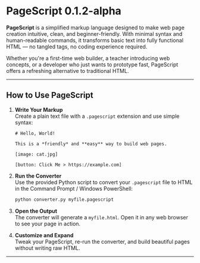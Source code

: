 # PageScript 0.1.2-alpha

**PageScript** is a simplified markup language designed to make web page creation intuitive, clean, and beginner-friendly. With minimal syntax and human-readable commands, it transforms basic text into fully functional HTML — no tangled tags, no coding experience required.

Whether you're a first-time web builder, a teacher introducing web concepts, or a developer who just wants to prototype fast, PageScript offers a refreshing alternative to traditional HTML.

---

## How to Use PageScript

1. **Write Your Markup**  
   Create a plain text file with a `.pagescript` extension and use simple syntax:
   ```
   # Hello, World!

   This is a *friendly* and **easy** way to build web pages.

   [image: cat.jpg]

   [button: Click Me > https://example.com]
   ```

2. **Run the Converter**  
   Use the provided Python script to convert your `.pagescript` file to HTML in the Command Prompt / Windows PowerShell:
   ```bash
   python converter.py myfile.pagescript
   ```

3. **Open the Output**  
   The converter will generate a `myfile.html`. Open it in any web browser to see your page in action.

4. **Customize and Expand**  
   Tweak your PageScript, re-run the converter, and build beautiful pages without writing raw HTML.

---

